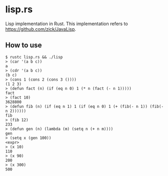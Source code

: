 # lisp.rs
Lisp implementation in Rust.  This implementation refers to https://github.com/zick/JavaLisp.

## How to use

```
$ rustc lisp.rs && ./lisp
> (car '(a b c))
a
> (cdr '(a b c))
(b c)
> (cons 1 (cons 2 (cons 3 ())))
(1 2 3)
> (defun fact (n) (if (eq n 0) 1 (* n (fact (- n 1)))))
fact
> (fact 10)
3628800
> (defun fib (n) (if (eq n 1) 1 (if (eq n 0) 1 (+ (fib(- n 1)) (fib(- n 2))))))
fib
> (fib 12)
233
> (defun gen (n) (lambda (m) (setq n (+ n m))))
gen
> (setq x (gen 100))
<expr>
> (x 10)
110
> (x 90)
200
> (x 300)
500
```

